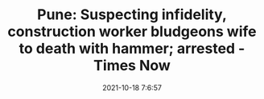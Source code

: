 ---
"title": "Pune: Suspecting infidelity, construction worker bludgeons wife to death with hammer; arrested - Times Now"
"date": "2021-10-18 7:6:57"
"feed_name": "GOOGLENEWSCONSTRUCTION"
"feed_website": "https://news.google.com/search?q=construction%2Bincident&hl=en-US&gl=US&ceid=US:en"
"feed_rss": "https://news.google.com/rss/search?q=construction%2Bincident&hl=en-US&gl=US&ceid=US:en"
"link": "https://www.timesnownews.com/pune/article/pune-suspecting-infidelity-construction-worker-bludgeons-wife-to-death-with-hammer-arrested/824411"
"source": "{'href': 'https://www.timesnownews.com', 'title': 'Times Now'}"
"file": "_posts/2021-1-1-af67255081bad950c84c0b9927afc113a9113c82.md"
"accident": "1"
"drilling": "0"
"represented_by": "0"
"dead": "1"
"injured": "0"
"arrested": "0"
"place": "pune"
"where": "construction site"
"causes": "unknown"
"place_uri": "http://en.wikipedia.org/wiki/Pune"
---